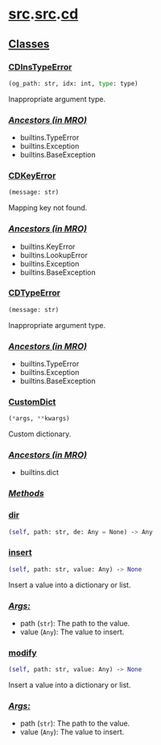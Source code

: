 # **[src](../index.md).[src](../src.md).[cd](cd.md)**

<h2><b><a href="#class" id="class">Classes</a></b></h2>

<h3><b><a href="#class-CDInsTypeError" id="class-CDInsTypeError">CDInsTypeError</a></b></h3>

```python
(og_path: str, idx: int, type: type)
```

Inappropriate argument type.

<h3><b><i><a href="#class-CDInsTypeError-mro" id="class-CDInsTypeError-mro">Ancestors (in MRO)</a></i></b></h3>

- builtins.TypeError
- builtins.Exception
- builtins.BaseException

<h3><b><a href="#class-CDKeyError" id="class-CDKeyError">CDKeyError</a></b></h3>

```python
(message: str)
```

Mapping key not found.

<h3><b><i><a href="#class-CDKeyError-mro" id="class-CDKeyError-mro">Ancestors (in MRO)</a></i></b></h3>

- builtins.KeyError
- builtins.LookupError
- builtins.Exception
- builtins.BaseException

<h3><b><a href="#class-CDTypeError" id="class-CDTypeError">CDTypeError</a></b></h3>

```python
(message: str)
```

Inappropriate argument type.

<h3><b><i><a href="#class-CDTypeError-mro" id="class-CDTypeError-mro">Ancestors (in MRO)</a></i></b></h3>

- builtins.TypeError
- builtins.Exception
- builtins.BaseException

<h3><b><a href="#class-CustomDict" id="class-CustomDict">CustomDict</a></b></h3>

```python
(*args, **kwargs)
```

Custom dictionary.

<h3><b><i><a href="#class-CustomDict-mro" id="class-CustomDict-mro">Ancestors (in MRO)</a></i></b></h3>

- builtins.dict

<h3><b><i><a href="#class-CustomDict-func" id="class-CustomDict-func">Methods</a></i></b></h3>

<h3><a href="#class-CustomDict-func-dir" id="class-CustomDict-func-dir">dir</a></h3>

```python
(self, path: str, de: Any = None) ‑> Any
```

<h3><a href="#class-CustomDict-func-insert" id="class-CustomDict-func-insert">insert</a></h3>

```python
(self, path: str, value: Any) ‑> None
```

Insert a value into a dictionary or list.

<h3><i><a href="#class-CustomDict-func-insert-args" id="class-CustomDict-func-insert-args">Args:</a></i></h3>

- path (`str`): The path to the value.
- value (`Any`): The value to insert.

<h3><a href="#class-CustomDict-func-modify" id="class-CustomDict-func-modify">modify</a></h3>

```python
(self, path: str, value: Any) ‑> None
```

Insert a value into a dictionary or list.

<h3><i><a href="#class-CustomDict-func-modify-args" id="class-CustomDict-func-modify-args">Args:</a></i></h3>

- path (`str`): The path to the value.
- value (`Any`): The value to insert.
